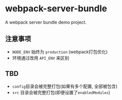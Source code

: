 # webpack-server-bundle
A webpack server bundle demo project.

## 注意事项

- `NODE_ENV` 始终为 `production` (webpack打包优化)
- 环境通过改用 `API_ENV` 来区别

## TBD

- `config`目录会被完整打包(如果有多个配置, 全部被包含)
- `src` 目录会被完整打包(即便设置了`enabledModules`)
